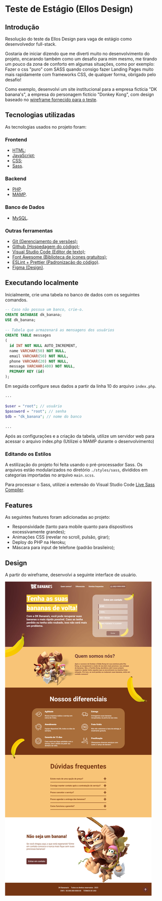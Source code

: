 # Teste de Estágio (Ellos Design)

<h2 id="introducao">Introdução</h2>

Resolução do teste da Ellos Design para vaga de estágio como desenvolvedor full-stack.

Gostaria de iniciar dizendo que me diverti muito no desenvolvimento do projeto, encarando também como um desafio para mim mesmo, me tirando um pouco da zona de conforto em algumas situações, como por exemplo: Fazer o css "puro" com SASS quando consigo fazer Landing Pages muito mais rapidamente com frameworks CSS, de qualquer forma, obrigado pelo desafio!

Como exemplo, desenvolvi um site institucional para a empresa fictícia "DK banana's", a empresa do personagem fictício "Donkey Kong", com design baseado no [wireframe fornecido para o teste](https://github.com/rafaeldiehl/teste-frontend-developer/blob/master/design/wireframe.png).

<h2 id="tecnologias">Tecnologias utilizadas</h2>

As tecnologias usados no projeto foram:

<h3 id="frontend">Frontend</h3>

- [HTML](https://developer.mozilla.org/pt-BR/docs/Web/HTML);
- [JavaScript](https://developer.mozilla.org/pt-BR/docs/Web/JavaScript);
- [CSS](https://developer.mozilla.org/pt-BR/docs/Web/CDN);
- [Sass](https://sass-lang.com).

<h3 id="backend">Backend</h3>

- [PHP](https://www.php.net).
- [MAMP](https://www.mamp.info/en/windows/).

<h3 id="banco">Banco de Dados</h3>

- [MySQL](https://www.mysql.com).

<h3 id="ferramentas">Outras ferramentas</h3>

- [Git (Gerenciamento de versões)](https://git-scm.com);
- [Github (Hospedagem do código)](https://github.com);
- [Visual Studio Code (Editor de texto)](https://code.visualstudio.com);
- [Font Awesome (Biblioteca de ícones gratuitos)](https://fontawesome.com);
- [ESLint + Prettier (Padronização do código)](https://eslint.org).
- [Figma (Design)](https://www.figma.com/).

## Executando localmente

Inicialmente, crie uma tabela no banco de dados com os seguintes comandos.

```sql
-- Caso não possua um banco, crie-o.
CREATE DATABASE dk_banana;
USE dk_banana;

-- Tabela que armazenará as mensagens dos usuários
CREATE TABLE messages
(
  id INT NOT NULL AUTO_INCREMENT,
  name VARCHAR(50) NOT NULL,
  email VARCHAR(50) NOT NULL,
  phone VARCHAR(20) NOT NULL,
  message VARCHAR(400) NOT NULL,
  PRIMARY KEY (id)
);
```

Em seguida configure seus dados a partir da linha 10 do arquivo `index.php`.

```php
...

$user = "root"; // usuário
$password = "root"; // senha
$db = "dk_banana"; // nome do banco

...
```

Após as configurações e a criação da tabela, utilize um servidor web para acessar o arquivo index.php (Utilizei o MAMP durante o desenvolvimento)

### Editando os Estilos

A estilização do projeto foi feita usando o pré-processador Sass. Os arquivos estão modularizados no diretório `./styles/sass`, divididos em categorias importadas no arquivo `main.scss`.

Para processar o Sass, utilizei a extensão do Visual Studio Code [Live Sass Compiler](https://marketplace.visualstudio.com/items?itemName=ritwickdey.live-sass).

<h2 id="features">Features</h2>

As seguintes features foram adicionadas ao projeto:

- Responsividade (tanto para mobile quanto para dispositivos excessivamente grandes);
- Animações CSS (revelar no scroll, pulsão, girar);
- Deploy do PHP na Heroku;
- Máscara para input de telefone (padrão brasileiro);

<h2 id="design">Design</h2>

A partir do wireframe, desenvolvi a seguinte interface de usuário.

![Template da página desenvolvida](https://raw.githubusercontent.com/talls2/teste-frontend-developer/master/src/images/projectfull.png)
